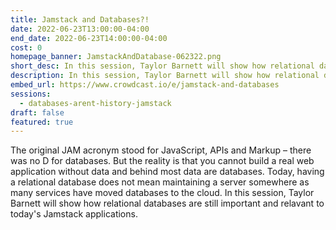 ```yaml
---
title: Jamstack and Databases?!
date: 2022-06-23T13:00:00-04:00
end_date: 2022-06-23T14:00:00-04:00
cost: 0
homepage_banner: JamstackAndDatabase-062322.png
short_desc: In this session, Taylor Barnett will show how relational databases are still important and relavant to today's Jamstack applications.
description: In this session, Taylor Barnett will show how relational databases are still important and relavant to today's Jamstack applications.
embed_url: https://www.crowdcast.io/e/jamstack-and-databases
sessions:
  - databases-arent-history-jamstack
draft: false
featured: true
---
```


The original JAM acronym stood for JavaScript, APIs and Markup – there was no D for databases. But the reality is that you cannot build a real web application without data and behind most data are databases. Today, having a relational database does not mean maintaining a server somewhere as many services have moved databases to the cloud. In this session, Taylor Barnett will show how relational databases are still important and relavant to today's Jamstack applications.
